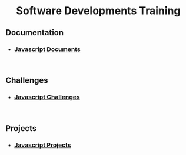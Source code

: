<h1 align="center">Software Developments Training</h1>

## Documentation

- ### [Javascript Documents](https://github.com/sandeepatel01/Software-Engineering-Training/tree/main/JavaScript/Challenges)
</br>

## Challenges

- ### [Javascript Challenges](https://github.com/sandeepatel01/Software-Engineering-Training/tree/main/JavaScript/Challenges)
</br>

## Projects

- ### [Javascript Projects](https://github.com/sandeepatel01/Software-Engineering-Training/tree/main/JavaScript/Challenges)
</br>

